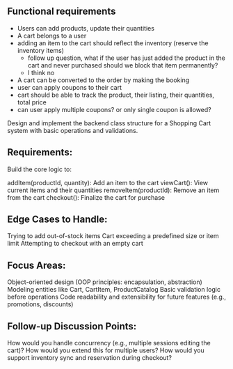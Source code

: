 ## Functional requirements
- Users can add products, update their quantities
- A cart belongs to a user
- adding an item to the cart should reflect the inventory (reserve the inventory items)
    - follow up question, what if the user has just added the product in the cart and never purchased should we block that item permanently?
    - I think no
- A cart can be converted to the order by making the booking
- user can apply coupons to their cart
- cart should be able to track the product, their listing, their quantities, total price
- can user apply multiple coupons? or only single coupon is allowed?

Design and implement the backend class structure for a Shopping Cart system with basic operations and validations.

## Requirements:

Build the core logic to:

addItem(productId, quantity): Add an item to the cart
viewCart(): View current items and their quantities
removeItem(productId): Remove an item from the cart
checkout(): Finalize the cart for purchase

## Edge Cases to Handle:

Trying to add out-of-stock items
Cart exceeding a predefined size or item limit
Attempting to checkout with an empty cart

## Focus Areas:

Object-oriented design (OOP principles: encapsulation, abstraction)
Modeling entities like Cart, CartItem, ProductCatalog
Basic validation logic before operations
Code readability and extensibility for future features (e.g., promotions, discounts)

## Follow-up Discussion Points:

How would you handle concurrency (e.g., multiple sessions editing the cart)?
How would you extend this for multiple users?
How would you support inventory sync and reservation during checkout?
